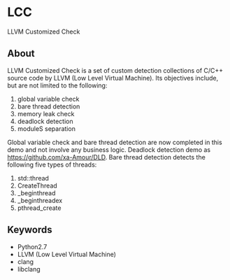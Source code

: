 # LCC
LLVM Customized Check

## About
LLVM Customized Check is a set of custom detection collections of C/C++ source code by LLVM (Low Level Virtual Machine). Its objectives include, but are not limited to the following:
1. global variable check
2. bare thread detection
3. memory leak check
4. deadlock detection
5. moduleS separation

Global variable check and bare thread detection are now completed in this demo and not involve any business logic. Deadlock detection demo as https://github.com/xa-Amour/DLD. Bare thread detection detects the following five types of threads:
1. std::thread
2. CreateThread
3. _beginthread
4. _beginthreadex
5. pthread_create

## Keywords
* Python2.7
* LLVM (Low Level Virtual Machine)
* clang
* libclang